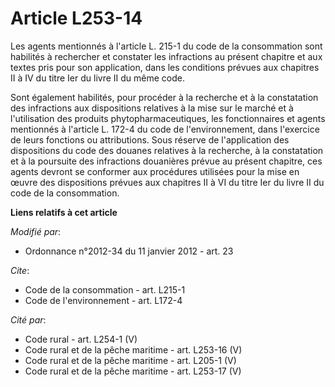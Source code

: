 # Article L253-14

Les agents mentionnés à l'article L. 215-1 du code de la consommation sont habilités à rechercher et constater les
infractions au présent chapitre et aux textes pris pour son application, dans les conditions prévues aux chapitres II à IV du
titre Ier du livre II du même code. 

Sont également habilités, pour procéder à la recherche et à la constatation des infractions aux dispositions relatives à la
mise sur le marché et à l'utilisation des produits phytopharmaceutiques, les fonctionnaires et agents mentionnés à l'article
L. 172-4 du code de l'environnement, dans l'exercice de leurs fonctions ou attributions. Sous réserve de l'application des
dispositions du code des douanes relatives à la recherche, à la constatation et à la poursuite des infractions douanières
prévue au présent chapitre, ces agents devront se conformer aux procédures utilisées pour la mise en œuvre des dispositions
prévues aux chapitres II à VI du titre Ier du livre II du code de la consommation.

**Liens relatifs à cet article**

_Modifié par_:

  - Ordonnance n°2012-34 du 11 janvier 2012 - art. 23

_Cite_:

  - Code de la consommation - art. L215-1
  - Code de l'environnement - art. L172-4

_Cité par_:

  - Code rural - art. L254-1 (V)
  - Code rural et  de la pêche maritime - art. L253-16 (V)
  - Code rural et de la pêche maritime - art. L205-1 (V)
  - Code rural et de la pêche maritime - art. L253-17 (V)

